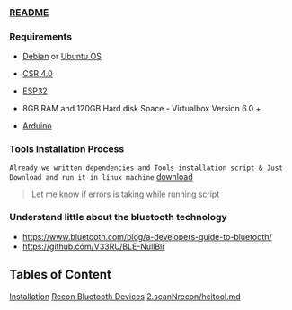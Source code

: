 ### [README](https://github.com/V33RU/BLE-UAE/blob/master/README.md)


### Requirements
- [Debian](https://www.debian.org/) or [Ubuntu OS](https://ubuntu.com/download/desktop)

- [CSR 4.0](https://www.amazon.in/GENERIC-Ultra-Mini-Bluetooth-Dongle-Adapter/dp/B0117H7GZ6/ref=asc_df_B0117H7GZ6/?tag=googleshopdes-21&linkCode=df0&hvadid=396984700257&hvpos=&hvnetw=g&hvrand=17789616132988851752&hvpone=&hvptwo=&hvqmt=&hvdev=c&hvdvcmdl=&hvlocint=&hvlocphy=9075378&hvtargid=pla-343685677347&psc=1&ext_vrnc=hi)

- [ESP32](https://www.amazon.in/ESP32-Development-Board-CP2102-Bluetooth/dp/B074ZPWVVQ/ref=asc_df_B074ZPWVVQ/?tag=googleshopdes-21&linkCode=df0&hvadid=396989245566&hvpos=&hvnetw=g&hvrand=5201736676378865268&hvpone=&hvptwo=&hvqmt=&hvdev=c&hvdvcmdl=&hvlocint=&hvlocphy=9075378&hvtargid=pla-837119951691&psc=1&ext_vrnc=hi)

- 8GB RAM and 120GB Hard disk Space - Virtualbox Version 6.0 +

- [Arduino](https://www.arduino.cc/en/Main/Software)

### Tools Installation Process
`Already we written dependencies and Tools installation script & Just Download and run it in linux machine` [download](ble_uae.sh)

> Let me know if errors is taking while running script

### Understand little about the bluetooth technology

   - https://www.bluetooth.com/blog/a-developers-guide-to-bluetooth/
   - https://github.com/V33RU/BLE-NullBlr

## Tables of Content   
 [Installation](installation.md)
 [Recon Bluetooth Devices](Discovering.md)
    [2.scanNrecon/hcitool.md](scanNrecon/hcitool.html)
   
   
